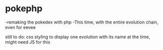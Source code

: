 # pokephp

-remaking the pokedex with php
-This time, with the entire evolution chain, even for eevee

still to do: css styling to display one evolution with its name at the time, might need JS for this
